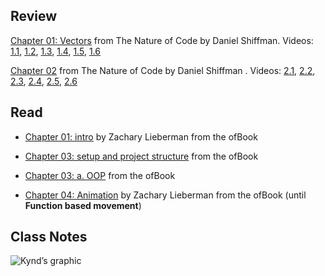
## Review 

[Chapter 01: Vectors](http://natureofcode.com/book/chapter-1-vectors/) from The Nature of Code by Daniel Shiffman. Videos: [1.1](https://vimeo.com/channels/natureofcode/58734251), [1.2](https://vimeo.com/channels/natureofcode/58943395), [1.3](https://vimeo.com/channels/natureofcode/58943394), [1.4](https://vimeo.com/channels/natureofcode/58943396), [1.5](https://vimeo.com/channels/natureofcode/58943393), [1.6](https://vimeo.com/channels/natureofcode/59028636) 

[Chapter 02](http://natureofcode.com/book/chapter-2-forces/) from The Nature of Code by Daniel Shiffman . Videos: [2.1](https://vimeo.com/channels/natureofcode/59028633), [2.2](https://vimeo.com/channels/natureofcode/59028634), [2.3](https://vimeo.com/channels/natureofcode/59028632), [2.4](https://vimeo.com/channels/natureofcode/59435251), [2.5](https://vimeo.com/channels/natureofcode/59435250), [2.6](https://vimeo.com/channels/natureofcode/59435252)

## Read
* [Chapter 01: intro](https://github.com/openframeworks/ofBook/blob/master/01_intro/chapter.md) by Zachary Lieberman from the ofBook

* [Chapter 03: setup and project structure](https://github.com/openframeworks/ofBook/blob/master/03_setup_and_project_structure/chapter.md) from the ofBook

* [Chapter 03: a. OOP](https://github.com/openframeworks/ofBook/blob/master/03a_OOPs!/chapter.md) from the ofBook

* [Chapter 04: Animation](https://github.com/openframeworks/ofBook/blob/master/04_animation/chapter.md) by Zachary Lieberman  from the ofBook (until **Function based movement**) 

## Class Notes

![Kynd’s graphic](https://farm8.staticflickr.com/7346/9546075099_18ccc66a2d_o_d.png)